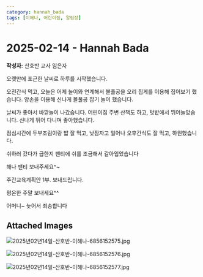 ```yaml
---
category: hannah_bada
tags: [이해나, 어린이집, 알림장]
---
```


# 2025-02-14 - Hannah Bada

**작성자:** 산호반 교사 임은자  

오랫만에 포근한 날씨로 하루를 시작했습니다.

오전간식 먹고, 오늘은 어제 놀이와 연계해서 볼풀공을 오리 집게를 이용해 집어보기 했습니다.  양손을 이용해 신나게 볼풀공 잡기 놀이 했습니다.

날씨가 좋아서 바깥놀이 나갔습니다. 어린이집 주변 산책도 하고, 텃밭에서 뛰어놀았습니다. 신나게 뛰어 다니며 좋아했습니다.

점심시간에 두부조림이랑 밥 잘 먹고, 낮잠자고 일어나 오후간식도 잘 먹고, 하원했습니다.
 
쉬하러 갔다가 급한지 팬티에 쉬를 조금해서 갈아입었습니다

해나 팬티 보내주세요^~

주간교육계획안 1부. 보내드립니다.

평온한 주말 보내세요^^

어머니~ 늦어서 죄송합니다

## Attached Images
![2025년02년14일-산호반-이해나-6856152575.jpg](https://feghi.github.io/assets/img/bada_photo/2025년02년14일-산호반-이해나-6856152575.jpg)

![2025년02년14일-산호반-이해나-6856152576.jpg](https://feghi.github.io/assets/img/bada_photo/2025년02년14일-산호반-이해나-6856152576.jpg)

![2025년02년14일-산호반-이해나-6856152577.jpg](https://feghi.github.io/assets/img/bada_photo/2025년02년14일-산호반-이해나-6856152577.jpg)

